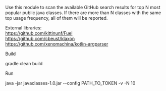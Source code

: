 Use this module to scan the available GitHub search results for top N most popular public java classes.
If there are more than N classes with the same top usage frequency, all of them will be reported.

External libraries: <br>
https://github.com/kittinunf/Fuel <br>
https://github.com/cbeust/klaxon <br>
https://github.com/xenomachina/kotlin-argparser <br>

Build

gradle clean build

Run 

java -jar javaclasses-1.0.jar --config PATH_TO_TOKEN -v -N 10
